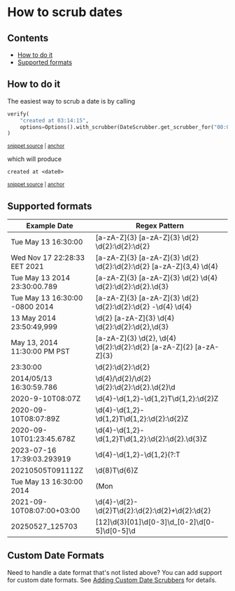 # How to scrub dates

<!-- toc -->
## Contents

  * [How to do it](#how-to-do-it)
  * [Supported formats](#supported-formats)<!-- endToc -->

## How to do it

The easiest way to scrub a date is by calling 
<!-- snippet: scrub-date-example -->
<a id='snippet-scrub-date-example'></a>
```py
verify(
    "created at 03:14:15",
    options=Options().with_scrubber(DateScrubber.get_scrubber_for("00:00:00")),
)
```
<sup><a href='/tests/scrubbers/test_date_scrubber.py#L23-L28' title='Snippet source file'>snippet source</a> | <a href='#snippet-scrub-date-example' title='Start of snippet'>anchor</a></sup>
<!-- endSnippet -->

which will produce

<!-- snippet: test_date_scrubber.test_supported_format_example.approved.txt -->
<a id='snippet-test_date_scrubber.test_supported_format_example.approved.txt'></a>
```txt
created at <date0>
```
<sup><a href='/tests/scrubbers/test_date_scrubber.test_supported_format_example.approved.txt#L1-L1' title='Snippet source file'>snippet source</a> | <a href='#snippet-test_date_scrubber.test_supported_format_example.approved.txt' title='Start of snippet'>anchor</a></sup>
<!-- endSnippet -->

## Supported formats

<!-- include: test_date_scrubber.test_supported_formats_as_table.approved.md -->
| Example Date | Regex Pattern |
| --- | --- |
| Tue May 13 16:30:00 | [a-zA-Z]{3} [a-zA-Z]{3} \d{2} \d{2}:\d{2}:\d{2} |
| Wed Nov 17 22:28:33 EET 2021 | [a-zA-Z]{3} [a-zA-Z]{3} \d{2} \d{2}:\d{2}:\d{2} [a-zA-Z]{3,4} \d{4} |
| Tue May 13 2014 23:30:00.789 | [a-zA-Z]{3} [a-zA-Z]{3} \d{2} \d{4} \d{2}:\d{2}:\d{2}.\d{3} |
| Tue May 13 16:30:00 -0800 2014 | [a-zA-Z]{3} [a-zA-Z]{3} \d{2} \d{2}:\d{2}:\d{2} -\d{4} \d{4} |
| 13 May 2014 23:50:49,999 | \d{2} [a-zA-Z]{3} \d{4} \d{2}:\d{2}:\d{2},\d{3} |
| May 13, 2014 11:30:00 PM PST | [a-zA-Z]{3} \d{2}, \d{4} \d{2}:\d{2}:\d{2} [a-zA-Z]{2} [a-zA-Z]{3} |
| 23:30:00 | \d{2}:\d{2}:\d{2} |
| 2014/05/13 16:30:59.786 | \d{4}/\d{2}/\d{2} \d{2}:\d{2}:\d{2}.\d{2}\d |
| 2020-9-10T08:07Z | \d{4}-\d{1,2}-\d{1,2}T\d{1,2}:\d{2}Z |
| 2020-09-10T08:07:89Z | \d{4}-\d{1,2}-\d{1,2}T\d{1,2}:\d{2}:\d{2}Z |
| 2020-09-10T01:23:45.678Z | \d{4}-\d{1,2}-\d{1,2}T\d{1,2}:\d{2}\:\d{2}\.\d{3}Z |
| 2023-07-16 17:39:03.293919 | \d{4}-\d{1,2}-\d{1,2}(?:T| )\d{1,2}:\d{2}:\d{2}\.\d{6} |
| 20210505T091112Z | \d{8}T\d{6}Z |
| Tue May 13 16:30:00 2014 | (Mon|Tue|Wed|Thu|Fri|Sat|Sun)\s(Jan|Feb|Mar|Apr|May|Jun|Jul|Aug|Sep|Oct|Nov|Dec)\s([0-3]?\d)\s([0-1]\d:[0-5]\d:[0-5]\d)\s(\d{4}) |
| 2021-09-10T08:07:00+03:00 | \d{4}-\d{2}-\d{2}T\d{2}:\d{2}:\d{2}\+\d{2}:\d{2} |
| 20250527_125703 | [12]\d{3}[01]\d[0-3]\d_[0-2]\d[0-5]\d[0-5]\d |
<!-- endInclude -->

## Custom Date Formats

Need to handle a date format that's not listed above? You can add support for custom date formats. See [Adding Custom Date Scrubbers](../how_to/add_scrubbers.md) for details.
